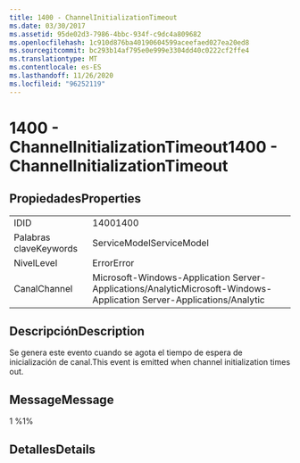 ```yaml
---
title: 1400 - ChannelInitializationTimeout
ms.date: 03/30/2017
ms.assetid: 95de02d3-7986-4bbc-934f-c9dc4a809682
ms.openlocfilehash: 1c910d876ba40190604599aceefaed027ea20ed8
ms.sourcegitcommit: bc293b14af795e0e999e3304dd40c0222cf2ffe4
ms.translationtype: MT
ms.contentlocale: es-ES
ms.lasthandoff: 11/26/2020
ms.locfileid: "96252119"
---
```

# <a name="1400---channelinitializationtimeout"></a><span data-ttu-id="61063-102">1400 - ChannelInitializationTimeout</span><span class="sxs-lookup"><span data-stu-id="61063-102">1400 - ChannelInitializationTimeout</span></span>

## <a name="properties"></a><span data-ttu-id="61063-103">Propiedades</span><span class="sxs-lookup"><span data-stu-id="61063-103">Properties</span></span>  
  
|||  
|-|-|  
|<span data-ttu-id="61063-104">ID</span><span class="sxs-lookup"><span data-stu-id="61063-104">ID</span></span>|<span data-ttu-id="61063-105">1400</span><span class="sxs-lookup"><span data-stu-id="61063-105">1400</span></span>|  
|<span data-ttu-id="61063-106">Palabras clave</span><span class="sxs-lookup"><span data-stu-id="61063-106">Keywords</span></span>|<span data-ttu-id="61063-107">ServiceModel</span><span class="sxs-lookup"><span data-stu-id="61063-107">ServiceModel</span></span>|  
|<span data-ttu-id="61063-108">Nivel</span><span class="sxs-lookup"><span data-stu-id="61063-108">Level</span></span>|<span data-ttu-id="61063-109">Error</span><span class="sxs-lookup"><span data-stu-id="61063-109">Error</span></span>|  
|<span data-ttu-id="61063-110">Canal</span><span class="sxs-lookup"><span data-stu-id="61063-110">Channel</span></span>|<span data-ttu-id="61063-111">Microsoft-Windows-Application Server-Applications/Analytic</span><span class="sxs-lookup"><span data-stu-id="61063-111">Microsoft-Windows-Application Server-Applications/Analytic</span></span>|  
  
## <a name="description"></a><span data-ttu-id="61063-112">Descripción</span><span class="sxs-lookup"><span data-stu-id="61063-112">Description</span></span>  

 <span data-ttu-id="61063-113">Se genera este evento cuando se agota el tiempo de espera de inicialización de canal.</span><span class="sxs-lookup"><span data-stu-id="61063-113">This event is emitted when channel initialization times out.</span></span>  
  
## <a name="message"></a><span data-ttu-id="61063-114">Message</span><span class="sxs-lookup"><span data-stu-id="61063-114">Message</span></span>  

 <span data-ttu-id="61063-115">1 %</span><span class="sxs-lookup"><span data-stu-id="61063-115">1%</span></span>  
  
## <a name="details"></a><span data-ttu-id="61063-116">Detalles</span><span class="sxs-lookup"><span data-stu-id="61063-116">Details</span></span>
